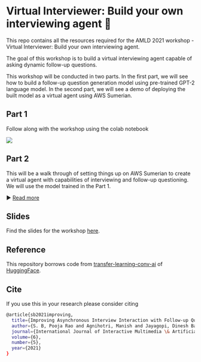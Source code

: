 # Virtual Interviewer: Build your own interviewing agent 🤖
This repo contains all the resources required for the AMLD 2021 workshop - Virtual Interviewer: Build your own interviewing agent.

The goal of this workshop is to build a virtual interviewing agent capable of asking dynamic follow-up questions. 

This workshop will be conducted in two parts. In the first part, we will see how to build a follow-up question generation model using pre-trained GPT-2 language model. In the second part, we will see a demo of deploying the built model as a virtual agent using AWS Sumerian.

## Part 1
Follow along with the workshop using the colab notebook

[![](https://colab.research.google.com/assets/colab-badge.svg)](https://tinyurl.com/yfunb7t2)

## Part 2
This will be a walk through of setting things up on AWS Sumerian to create a virtual agent with capabilities of interviewing and follow-up questioning. We will use the model trained in the Part 1.

:arrow_forward: [Read more](part-2/) 


## Slides
Find the slides for the workshop [here](https://tinyurl.com/y6d3cptx).

## Reference
This repository borrows code from [transfer-learning-conv-ai](https://github.com/huggingface/transfer-learning-conv-ai) of [HuggingFace](https://huggingface.co/).

## Cite
If you use this in your research please consider citing
```bash
@article{sb2021improving,
  title={Improving Asynchronous Interview Interaction with Follow-up Question Generation.},
  author={S. B, Pooja Rao and Agnihotri, Manish and Jayagopi, Dinesh Babu},
  journal={International Journal of Interactive Multimedia \& Artificial Intelligence},
  volume={6},
  number={5},
  year={2021}
}
```